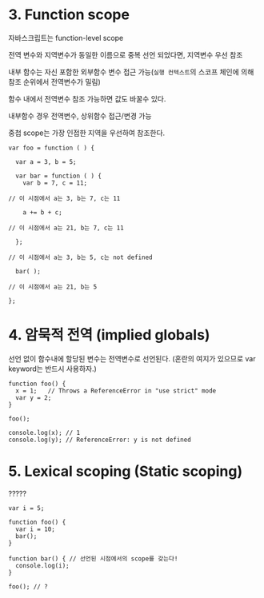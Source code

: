 # 3. Function scope

자바스크립트는 function-level scope

전역 변수와 지역변수가 동일한 이름으로 중복 선언 되었다면, 지역변수 우선 참조

내부 함수는 자신 포함한 외부함수 변수 접근 가능(`실행 컨텍스트`의 스코프 체인에 의해 참조 순위에서 전역변수가 밀림)

함수 내에서 전역변수 참조 가능하면 값도 바꿀수 있다.

내부함수 경우 전역변수, 상위함수 접근/변경 가능

중첩 scope는 가장 인접한 지역을 우선하여 참조한다.

```
var foo = function ( ) {

  var a = 3, b = 5;

  var bar = function ( ) {
    var b = 7, c = 11;

// 이 시점에서 a는 3, b는 7, c는 11

    a += b + c;

// 이 시점에서 a는 21, b는 7, c는 11

  };

// 이 시점에서 a는 3, b는 5, c는 not defined

  bar( );

// 이 시점에서 a는 21, b는 5

};
```

# 4. 암묵적 전역 (implied globals)

선언 없이 함수내에 할당된 변수는 전역변수로 선언된다.
(혼란의 여지가 있으므로 var keyword는 반드시 사용하자.)

```
function foo() {
  x = 1;   // Throws a ReferenceError in "use strict" mode
  var y = 2;
}

foo();

console.log(x); // 1
console.log(y); // ReferenceError: y is not defined
```



# 5. Lexical scoping (Static scoping)

?????

```
var i = 5;

function foo() {
  var i = 10;
  bar();
}

function bar() { // 선언된 시점에서의 scope를 갖는다!
  console.log(i);
}

foo(); // ?
```


